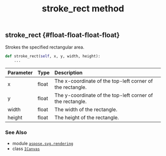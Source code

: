 ﻿---
title: stroke_rect method
second_title: Aspose.SVG for Python via .NET API References
description: 
type: docs
weight: 250
url: /python-net/aspose.svg.rendering/icanvas/stroke_rect/
is_root: false
---

## stroke_rect {#float-float-float-float}

Strokes the specified rectangular area.



```python
def stroke_rect(self, x, y, width, height):
    ...
```


| Parameter | Type | Description |
| :- | :- | :- |
| x | float | The x-coordinate of the top-left corner of the rectangle. |
| y | float | The y-coordinate of the top-left corner of the rectangle. |
| width | float | The width of the rectangle. |
| height | float | The height of the rectangle. |



### See Also
* module [`aspose.svg.rendering`](../../)
* class [`ICanvas`](/svg/python-net/aspose.svg.rendering/icanvas)
